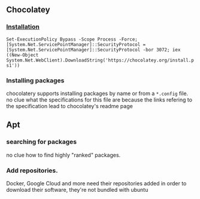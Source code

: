## Chocolatey
### [Installation](https://chocolatey.org/install)
`Set-ExecutionPolicy Bypass -Scope Process -Force; [System.Net.ServicePointManager]::SecurityProtocol = [System.Net.ServicePointManager]::SecurityProtocol -bor 3072; iex ((New-Object System.Net.WebClient).DownloadString('https://chocolatey.org/install.ps1'))`
### Installing packages
chocolatery supports installing packages by name or from a `*.config` file. no clue what the specifications for this file are because the links refering to the specification lead to chocolatey's readme page

## Apt
### searching for packages
no clue how to find highly "ranked" packages.
### Add repositories.
Docker, Google Cloud and more need their repositories added in order to download their software, they're not bundled with ubuntu